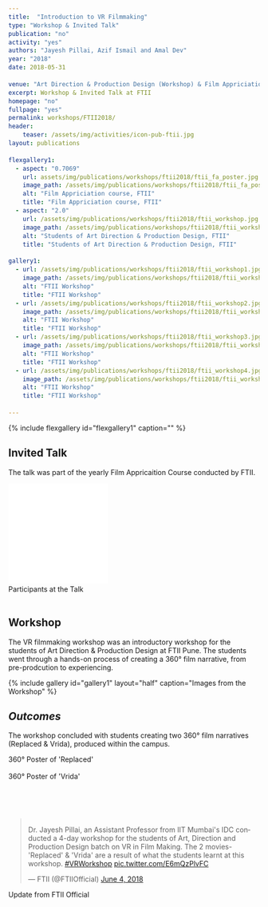 ```yaml
---
title:  "Introduction to VR Filmmaking"
type: "Workshop & Invited Talk"
publication: "no"
activity: "yes"
authors: "Jayesh Pillai, Azif Ismail and Amal Dev"
year: "2018"
date: 2018-05-31

venue: "Art Direction & Production Design (Workshop) & Film Appriciation course (Talk) - Film and Television Institute of India (FTII) Pune"
excerpt: Workshop & Invited Talk at FTII
homepage: "no"
fullpage: "yes"
permalink: workshops/FTII2018/
header:
    teaser: /assets/img/activities/icon-pub-ftii.jpg
layout: publications  

flexgallery1:
  - aspect: "0.7069"
    url: assets/img/publications/workshops/ftii2018/ftii_fa_poster.jpg
    image_path: /assets/img/publications/workshops/ftii2018/ftii_fa_poster.jpg
    alt: "Film Appriciation course, FTII"
    title: "Film Appriciation course, FTII"
  - aspect: "2.0"
    url: /assets/img/publications/workshops/ftii2018/ftii_workshop.jpg
    image_path: /assets/img/publications/workshops/ftii2018/ftii_workshop.jpg
    alt: "Students of Art Direction & Production Design, FTII"
    title: "Students of Art Direction & Production Design, FTII"

gallery1:
  - url: /assets/img/publications/workshops/ftii2018/ftii_workshop1.jpg
    image_path: /assets/img/publications/workshops/ftii2018/ftii_workshop1.jpg
    alt: "FTII Workshop"
    title: "FTII Workshop"
  - url: /assets/img/publications/workshops/ftii2018/ftii_workshop2.jpg
    image_path: /assets/img/publications/workshops/ftii2018/ftii_workshop2.jpg
    alt: "FTII Workshop"
    title: "FTII Workshop"
  - url: /assets/img/publications/workshops/ftii2018/ftii_workshop3.jpg
    image_path: /assets/img/publications/workshops/ftii2018/ftii_workshop3.jpg
    alt: "FTII Workshop"
    title: "FTII Workshop"
  - url: /assets/img/publications/workshops/ftii2018/ftii_workshop4.jpg
    image_path: /assets/img/publications/workshops/ftii2018/ftii_workshop4.jpg
    alt: "FTII Workshop"
    title: "FTII Workshop"

---
```


{% include flexgallery id="flexgallery1" caption="" %}

## Invited Talk

The talk was part of the yearly Film Appricaition Course conducted by FTII.

<!-- 360-degree image embed. -->
<div class = "vr_single">
    <a-scene loading-screen="dotsColor: white; backgroundColor: #008055;" class="" embedded style="margin:0px; padding:0px;" vr-mode-ui="enterVRButton: #myEnterVRButton; enterARButton: #myEnterARButton" >
          <a id="myEnterVRButton" href="#">
            <div id="VRButton">
              <i class="fas fa-expand"></i>
              <i class="fas fa-vr-cardboard"></i>
            </div>
          </a>
          <a id="myEnterARButton" href="#"></a>
  <!-- 360-degree image. -->
  <a-entity rotation="0 0 0" animation="property: rotation; to: 0 360 0; loop: true; dur: 500000; easing: linear">
        <a-sky class = "ARcarousel" id="image-360" radius="100" rotation="0 -90 0" src="{{ site.baseurl }}/assets/img/publications/workshops/ftii2018/360_ftii_facourse.jpg"></a-sky>
    </a-entity>
</a-scene>
    <div class = "vr_overlay">  
    <img src="/assets/img/360/360_icon.png">
    </div>
</div>
  <figcaption>Participants at the Talk</figcaption>

<br>


## Workshop

The VR filmmaking workshop was an introductory workshop for the students of Art Direction & Production Design at FTII Pune. The students went through a hands-on process of creating a  360° film narrative, from pre-prodcution to experiencing.


{% include gallery id="gallery1" layout="half" caption="Images from the Workshop" %}

## ***Outcomes***

The workshop concluded with students creating two 360° film narratives (Replaced & Vrida), produced within the campus.

<!-- 360-degree image embed. -->
<div class = "vr_single">
<a-scene loading-screen="dotsColor: white; backgroundColor: #008055;" class = "" embedded vr-mode-ui="enabled: false" style="margin:0px; padding:0px;">
  <!-- 360-degree image. -->
  <a-entity rotation="0 0 0" animation="property: rotation; to: 0 360 0; loop: true; dur: 500000; easing: linear">
        <a-sky class = "ARcarousel" id="image-360" radius="100" rotation="0 -90 0" src="{{ site.baseurl }}/assets/img/publications/workshops/ftii2018/360_ftii_replaced.jpg"></a-sky>
    </a-entity>
</a-scene>
</div>
  <figcaption>360° Poster of 'Replaced'</figcaption>

<br>

<!-- 360-degree image embed. -->
<div class = "vr_single">
<a-scene loading-screen="dotsColor: white; backgroundColor: #008055;" class = "" embedded vr-mode-ui="enabled: false" style="margin:0px; padding:0px;">
  <!-- 360-degree image. -->
  <a-entity rotation="0 0 0" animation="property: rotation; to: 0 360 0; loop: true; dur: 500000; easing: linear">
        <a-sky class = "ARcarousel" id="image-360" radius="100" rotation="0 -90 0" src="{{ site.baseurl }}/assets/img/publications/workshops/ftii2018/360_ftii_vrida.jpg"></a-sky>
    </a-entity>
</a-scene>
</div>
  <figcaption>360° Poster of 'Vrida'</figcaption>

<br><br>

<div style="  display: flex; justify-content: left;">
<blockquote class="twitter-tweet" data-theme="light"><p lang="en" dir="ltr">Dr. Jayesh Pillai, an Assistant Professor from IIT Mumbai&#39;s IDC conducted a 4-day workshop for the students of Art, Direction and Production Design batch on VR in Film Making. The 2 movies-&#39;Replaced&#39; &amp; &#39;Vrida&#39; are a result of what the students learnt at this workshop. <a href="https://twitter.com/hashtag/VRWorkshop?src=hash&amp;ref_src=twsrc%5Etfw">#VRWorkshop</a> <a href="https://t.co/E6mQzPlvFC">pic.twitter.com/E6mQzPlvFC</a></p>&mdash; FTII (@FTIIOfficial) <a href="https://twitter.com/FTIIOfficial/status/1003592271407865856?ref_src=twsrc%5Etfw">June 4, 2018</a></blockquote> <script async src="https://platform.twitter.com/widgets.js" charset="utf-8"></script>
</div>
<figcaption style="text-align: left;">Update from FTII Official</figcaption>


<br>
